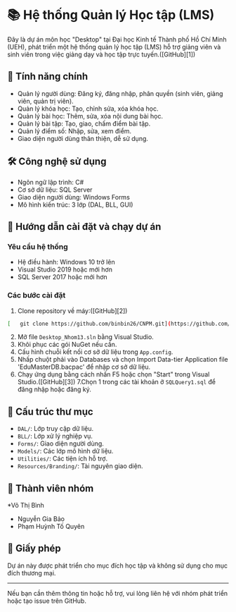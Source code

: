 # 📚 Hệ thống Quản lý Học tập (LMS)

Đây là dự án môn học "Desktop" tại Đại học Kinh tế Thành phố Hồ Chí Minh (UEH), phát triển một hệ thống quản lý học tập (LMS) hỗ trợ giảng viên và sinh viên trong việc giảng dạy và học tập trực tuyến.([GitHub][1])

## 🧩 Tính năng chính

* Quản lý người dùng: Đăng ký, đăng nhập, phân quyền (sinh viên, giảng viên, quản trị viên).
* Quản lý khóa học: Tạo, chỉnh sửa, xóa khóa học.
* Quản lý bài học: Thêm, sửa, xóa nội dung bài học.
* Quản lý bài tập: Tạo, giao, chấm điểm bài tập.
* Quản lý điểm số: Nhập, sửa, xem điểm.
* Giao diện người dùng thân thiện, dễ sử dụng.

## 🛠️ Công nghệ sử dụng

* Ngôn ngữ lập trình: C#
* Cơ sở dữ liệu: SQL Server
* Giao diện người dùng: Windows Forms
* Mô hình kiến trúc: 3 lớp (DAL, BLL, GUI)

## 🚀 Hướng dẫn cài đặt và chạy dự án

### Yêu cầu hệ thống

* Hệ điều hành: Windows 10 trở lên
* Visual Studio 2019 hoặc mới hơn
* SQL Server 2017 hoặc mới hơn

### Các bước cài đặt

1. Clone repository về máy:([GitHub][2])
```bash
[   git clone https://github.com/binbin26/CNPM.git](https://github.com/binbin26/Desktop_Nhom13.git)
   ```
   
2. Mở file `Desktop_Nhom13.sln` bằng Visual Studio.
3. Khôi phục các gói NuGet nếu cần.
4. Cấu hình chuỗi kết nối cơ sở dữ liệu trong `App.config`.
5. Nhấp chuột phải vào Databases và chọn Import Data-tier Application file 'EduMasterDB.bacpac' để nhập cơ sở dữ liệu.
6. Chạy ứng dụng bằng cách nhấn F5 hoặc chọn "Start" trong Visual Studio.([GitHub][3])
7.Chọn 1 trong các tài khoản ở `SQLQuery1.sql` để đăng nhập hoặc đăng ký.
## 📁 Cấu trúc thư mục

* `DAL/`: Lớp truy cập dữ liệu.
* `BLL/`: Lớp xử lý nghiệp vụ.
* `Forms/`: Giao diện người dùng.
* `Models/`: Các lớp mô hình dữ liệu.
* `Utilities/`: Các tiện ích hỗ trợ.
* `Resources/Branding/`: Tài nguyên giao diện.

## 👥 Thành viên nhóm
*Võ Thị Bình
* Nguyễn Gia Bảo 
* Phạm Huỳnh Tố Quyên 

## 📄 Giấy phép

Dự án này được phát triển cho mục đích học tập và không sử dụng cho mục đích thương mại.

---

Nếu bạn cần thêm thông tin hoặc hỗ trợ, vui lòng liên hệ với nhóm phát triển hoặc tạo issue trên GitHub.


